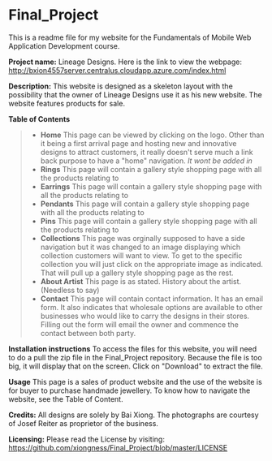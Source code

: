 # Final_Project
This is a readme file for my website for the Fundamentals of Mobile Web Application Development course.

**Project name:** Lineage Designs. Here is the link to view the webpage: http://bxion4557server.centralus.cloudapp.azure.com/index.html

**Description:** This website is designed as a skeleton layout with the possibility that the owner of Lineage Designs use it as his new website. The website features products for sale. 

**Table of Contents** 
> * **Home** This page can be viewed by clicking on the logo. Other than it being a first arrival page and hosting new and innovative designs to attract customers, it really doesn't serve much a link back purpose to have a "home" navigation. *It wont be added in*
> * **Rings** This page will contain a gallery style shopping page with all the products relating to
> * **Earrings** This page will contain a gallery style shopping page with all the products relating to 
> * **Pendants** This page will contain a gallery style shopping page with all the products relating to
> * **Pins** This page will contain a gallery style shopping page with all the products relating to
> * **Collections** This page was orginally supposed to have a side navigation but it was changed to an image displaying which collection customers will want to view. To get to the specific collection you will just click on the appropriate image as indicated. That will pull up a gallery style shopping page as the rest. 
> * **About Artist** This page is as stated. History about the artist. (Needless to say)
> * **Contact** This page will contain contact information. It has an email form. It also indicates that wholesale options are available to other businesses who would like to carry the designs in their stores. Filling out the form will email the owner and commence the contact between both party. 

**Installation instructions** To access the files for this website, you will need to do a pull the zip file in the Final_Project repository. Because the file is too big, it will display that on the screen. Click on "Download" to extract the file. 

**Usage** This page is a sales of product website and the use of the website is for buyer to purchase handmade jewellery. To know how to navigate the website, see the Table of Content. 

**Credits:** All designs are solely by Bai Xiong. The photographs are courtesy of Josef Reiter as proprietor of the business. 

**Licensing:** Please read the License by visiting: https://github.com/xiongness/Final_Project/blob/master/LICENSE
      
